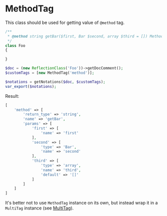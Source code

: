 MethodTag
===

This class should be used for getting value of `@method` tag.

```php
/**
 * @method string getBar($first, Bar $second, array $third = []) Method to obtain some extra bar
 */
class Foo
{

}
```

```php
$doc = (new ReflectionClass('Foo'))->getDocComment();
$customTags = [new MethodTag('method')];

$notations = getNotations($doc, $customTags);
var_export($notations);
```

Result:

```php
[
    'method' => [
        'return_type' => 'string',
        'name' => 'getBar',
        'params' => [
            'first' => [
                'name' => 'first'
            ],
            'second' => [
                'type' => 'Bar',
                'name' => 'second'
            ],
            'third' => [
                'type' => 'array',
                'name' => 'third',
                'default' => '[]'
            ]
        ]
    ]
]
```

It's better not to use `MethodTag` instance on its own, but instead wrap it in a `MultiTag` instance (see [MultiTag](multi.md)).
